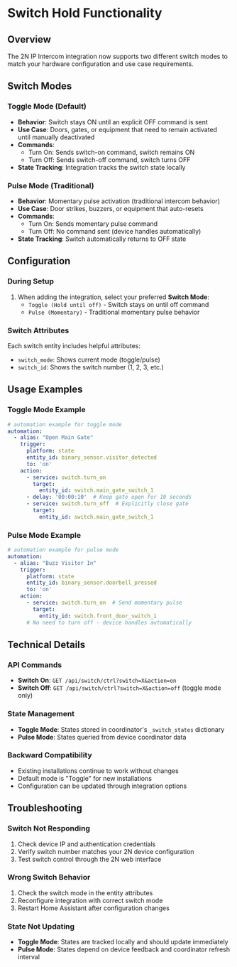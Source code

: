 # Switch Hold Functionality

## Overview
The 2N IP Intercom integration now supports two different switch modes to match your hardware configuration and use case requirements.

## Switch Modes

### Toggle Mode (Default)
- **Behavior**: Switch stays ON until an explicit OFF command is sent
- **Use Case**: Doors, gates, or equipment that need to remain activated until manually deactivated
- **Commands**: 
  - Turn On: Sends switch-on command, switch remains ON
  - Turn Off: Sends switch-off command, switch turns OFF
- **State Tracking**: Integration tracks the switch state locally

### Pulse Mode (Traditional)
- **Behavior**: Momentary pulse activation (traditional intercom behavior)  
- **Use Case**: Door strikes, buzzers, or equipment that auto-resets
- **Commands**:
  - Turn On: Sends momentary pulse command
  - Turn Off: No command sent (device handles automatically)
- **State Tracking**: Switch automatically returns to OFF state

## Configuration

### During Setup
1. When adding the integration, select your preferred **Switch Mode**:
   - `Toggle (Hold until off)` - Switch stays on until off command
   - `Pulse (Momentary)` - Traditional momentary pulse behavior

### Switch Attributes
Each switch entity includes helpful attributes:
- `switch_mode`: Shows current mode (toggle/pulse)
- `switch_id`: Shows the switch number (1, 2, 3, etc.)

## Usage Examples

### Toggle Mode Example
```yaml
# automation example for toggle mode
automation:
  - alias: "Open Main Gate"
    trigger:
      platform: state
      entity_id: binary_sensor.visitor_detected
      to: 'on'
    action:
      - service: switch.turn_on
        target:
          entity_id: switch.main_gate_switch_1
      - delay: '00:00:10'  # Keep gate open for 10 seconds
      - service: switch.turn_off  # Explicitly close gate
        target:
          entity_id: switch.main_gate_switch_1
```

### Pulse Mode Example
```yaml
# automation example for pulse mode
automation:
  - alias: "Buzz Visitor In"
    trigger:
      platform: state
      entity_id: binary_sensor.doorbell_pressed
      to: 'on'
    action:
      - service: switch.turn_on  # Send momentary pulse
        target:
          entity_id: switch.front_door_switch_1
      # No need to turn off - device handles automatically
```

## Technical Details

### API Commands
- **Switch On**: `GET /api/switch/ctrl?switch=X&action=on`
- **Switch Off**: `GET /api/switch/ctrl?switch=X&action=off` (toggle mode only)

### State Management
- **Toggle Mode**: States stored in coordinator's `_switch_states` dictionary
- **Pulse Mode**: States queried from device coordinator data

### Backward Compatibility
- Existing installations continue to work without changes
- Default mode is "Toggle" for new installations
- Configuration can be updated through integration options

## Troubleshooting

### Switch Not Responding
1. Check device IP and authentication credentials
2. Verify switch number matches your 2N device configuration
3. Test switch control through the 2N web interface

### Wrong Switch Behavior
1. Check the switch mode in the entity attributes
2. Reconfigure integration with correct switch mode
3. Restart Home Assistant after configuration changes

### State Not Updating
- **Toggle Mode**: States are tracked locally and should update immediately
- **Pulse Mode**: States depend on device feedback and coordinator refresh interval
